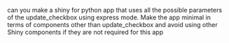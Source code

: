 can you make a shiny for python app that uses all the possible parameters of the update_checkbox using express mode.
Make the app minimal in terms of components other than update_checkbox and avoid using other Shiny components if they are not required for this app
